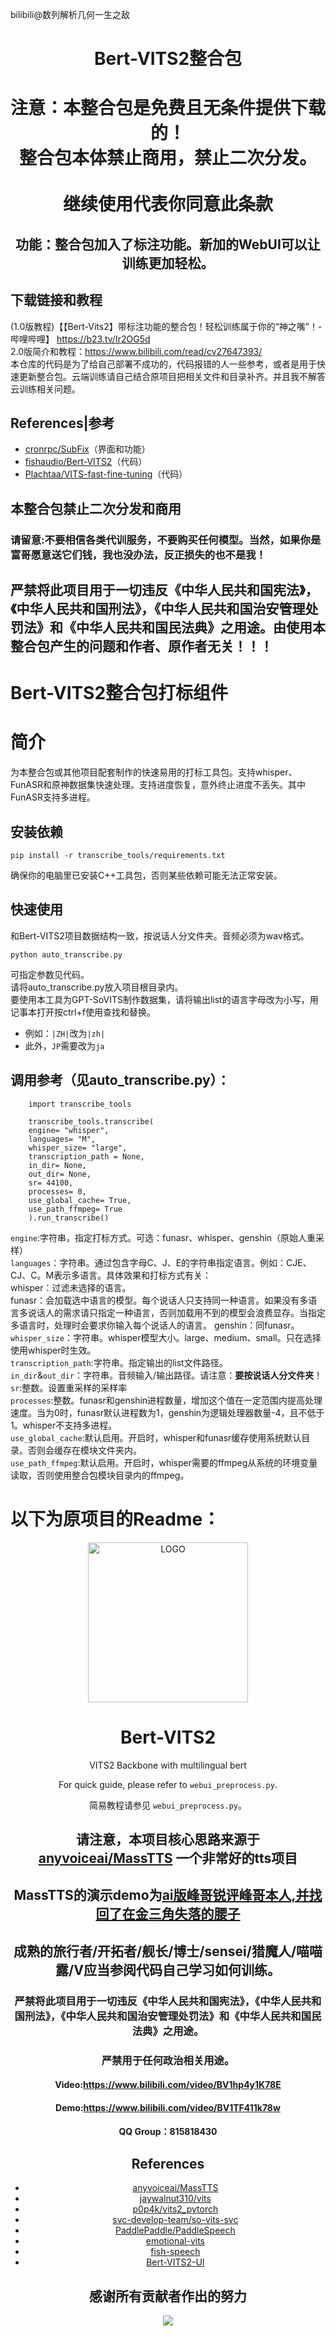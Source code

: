 bilibili@数列解析几何一生之敌
<div align="center">

# Bert-VITS2整合包
# 注意：本整合包是免费且无条件提供下载的！<br>整合包本体禁止商用，禁止二次分发。<br><br>继续使用代表你同意此条款
## 功能：整合包加入了标注功能。新加的WebUI可以让训练更加轻松。
<div align="left">

## 下载链接和教程
(1.0版教程)【【Bert-Vits2】带标注功能的整合包！轻松训练属于你的“神之嘴”！-哔哩哔哩】 https://b23.tv/Ir2OG5d   
2.0版简介和教程：https://www.bilibili.com/read/cv27647393/  
本仓库的代码是为了给自己部署不成功的，代码报错的人一些参考，或者是用于快速更新整合包。云端训练请自己结合原项目把相关文件和目录补齐。并且我不解答云训练相关问题。
## References|参考
+ [cronrpc/SubFix](https://github.com/cronrpc/SubFix)（界面和功能）
+ [fishaudio/Bert-VITS2](https://github.com/fishaudio/Bert-VITS2)（代码）
+ [Plachtaa/VITS-fast-fine-tuning](https://github.com/Plachtaa/VITS-fast-fine-tuning)（代码）
## 本整合包禁止二次分发和商用<br>
### 请留意:不要相信各类代训服务，不要购买任何模型。当然，如果你是富哥愿意送它们钱，我也没办法，反正损失的也不是我！

## 严禁将此项目用于一切违反《中华人民共和国宪法》，《中华人民共和国刑法》，《中华人民共和国治安管理处罚法》和《中华人民共和国民法典》之用途。由使用本整合包产生的问题和作者、原作者无关！！！

# Bert-VITS2整合包打标组件
# 简介
为本整合包或其他项目配套制作的快速易用的打标工具包。支持whisper、FunASR和原神数据集快速处理。支持进度恢复，意外终止进度不丢失。其中FunASR支持多进程。
## 安装依赖
```
pip install -r transcribe_tools/requirements.txt
```
确保你的电脑里已安装C++工具包，否则某些依赖可能无法正常安装。
## 快速使用
和Bert-VITS2项目数据结构一致，按说话人分文件夹。音频必须为wav格式。
```
python auto_transcribe.py
```
可指定参数见代码。  
请将auto_transcribe.py放入项目根目录内。  
要使用本工具为GPT-SoVITS制作数据集，请将输出list的语言字母改为小写，用记事本打开按ctrl+f使用查找和替换。  
* 例如：`|ZH|`改为`|zh|`
* 此外，`JP`需要改为`ja`
## 调用参考（见auto_transcribe.py）：
```
    import transcribe_tools

    transcribe_tools.transcribe(
    engine= "whisper", 
    languages= "M",
    whisper_size= "large",
    transcription_path = None,
    in_dir= None,
    out_dir= None,
    sr= 44100,
    processes= 0,
    use_global_cache= True,
    use_path_ffmpeg= True
    ).run_transcribe()
```
`engine`:字符串，指定打标方式。可选：funasr、whisper、genshin（原始人重采样）  
`languages`：字符串。通过包含字母C、J、E的字符串指定语言。例如：CJE、CJ、C。M表示多语言。具体效果和打标方式有关：  
whisper：过滤未选择的语言。  
funasr：会加载选中语言的模型。每个说话人只支持同一种语言。如果没有多语言多说话人的需求请只指定一种语言，否则加载用不到的模型会浪费显存。当指定多语言时，处理时会要求你输入每个说话人的语言。
genshin：同funasr。  
`whisper_size`：字符串。whisper模型大小。large、medium、small。只在选择使用whisper时生效。  
`transcription_path`:字符串。指定输出的list文件路径。  
`in_dir`&`out_dir`：字符串。音频输入/输出路径。请注意：**要按说话人分文件夹**！  
`sr`:整数。设置重采样的采样率  
`processes`:整数。funasr和genshin进程数量，增加这个值在一定范围内提高处理速度。当为0时，funasr默认进程数为1，genshin为逻辑处理器数量-4，且不低于1。whisper不支持多进程。  
`use_global_cache`:默认启用。开启时，whisper和funasr缓存使用系统默认目录。否则会缓存在模块文件夹内。  
`use_path_ffmpeg`:默认启用。开启时，whisper需要的ffmpeg从系统的环境变量读取，否则使用整合包模块目录内的ffmpeg。
# 以下为原项目的Readme：     

<div align="center">

<img alt="LOGO" src="https://cdn.jsdelivr.net/gh/fishaudio/fish-diffusion@main/images/logo_512x512.png" width="256" height="256" />

# Bert-VITS2

VITS2 Backbone with multilingual bert

For quick guide, please refer to `webui_preprocess.py`.

简易教程请参见 `webui_preprocess.py`。

## 请注意，本项目核心思路来源于[anyvoiceai/MassTTS](https://github.com/anyvoiceai/MassTTS) 一个非常好的tts项目
## MassTTS的演示demo为[ai版峰哥锐评峰哥本人,并找回了在金三角失落的腰子](https://www.bilibili.com/video/BV1w24y1c7z9)

[//]: # (## 本项目与[PlayVoice/vits_chinese]&#40;https://github.com/PlayVoice/vits_chinese&#41; 没有任何关系)

[//]: # ()
[//]: # (本仓库来源于之前朋友分享了ai峰哥的视频，本人被其中的效果惊艳，在自己尝试MassTTS以后发现fs在音质方面与vits有一定差距，并且training的pipeline比vits更复杂，因此按照其思路将bert)

## 成熟的旅行者/开拓者/舰长/博士/sensei/猎魔人/喵喵露/V应当参阅代码自己学习如何训练。

### 严禁将此项目用于一切违反《中华人民共和国宪法》，《中华人民共和国刑法》，《中华人民共和国治安管理处罚法》和《中华人民共和国民法典》之用途。
### 严禁用于任何政治相关用途。
#### Video:https://www.bilibili.com/video/BV1hp4y1K78E
#### Demo:https://www.bilibili.com/video/BV1TF411k78w
#### QQ Group：815818430
## References
+ [anyvoiceai/MassTTS](https://github.com/anyvoiceai/MassTTS)
+ [jaywalnut310/vits](https://github.com/jaywalnut310/vits)
+ [p0p4k/vits2_pytorch](https://github.com/p0p4k/vits2_pytorch)
+ [svc-develop-team/so-vits-svc](https://github.com/svc-develop-team/so-vits-svc)
+ [PaddlePaddle/PaddleSpeech](https://github.com/PaddlePaddle/PaddleSpeech)
+ [emotional-vits](https://github.com/innnky/emotional-vits)
+ [fish-speech](https://github.com/fishaudio/fish-speech)
+ [Bert-VITS2-UI](https://github.com/jiangyuxiaoxiao/Bert-VITS2-UI)
## 感谢所有贡献者作出的努力
<a href="https://github.com/fishaudio/Bert-VITS2/graphs/contributors" target="_blank">
  <img src="https://contrib.rocks/image?repo=fishaudio/Bert-VITS2"/>
</a>

[//]: # (# 本项目所有代码引用均已写明，bert部分代码思路来源于[AI峰哥]&#40;https://www.bilibili.com/video/BV1w24y1c7z9&#41;，与[vits_chinese]&#40;https://github.com/PlayVoice/vits_chinese&#41;无任何关系。欢迎各位查阅代码。同时，我们也对该开发者的[碰瓷，乃至开盒开发者的行为]&#40;https://www.bilibili.com/read/cv27101514/&#41;表示强烈谴责。)
